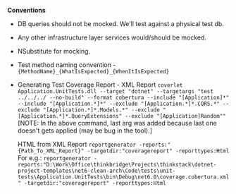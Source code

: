 **Conventions**

- DB queries should not be mocked. We'll test against a physical test db.
- Any other infrastructure layer services would/should be mocked.
- NSubstitute for mocking.
- Test method naming convention - `{MethodName}_{WhatIsExpected}_{WhenItIsExpected}`

- Generating Test Coverage Report - 
	XML Report
	`coverlet Application.UnitTests.dll --target "dotnet" --targetargs "test ../../../ --no-build" --format cobertura --include "[Application]*" --include "[Application.*]*" --exclude "[Application.*]*.CQRS.*" --exclude "[Application.*]*.Models.*" --exclude "[Application.*]*.QueryExtensions" --exclude "[Application]Random""`
	[NOTE: In the above command, last arg was added because last one doesn't gets applied (may be bug in the tool).]

	HTML from XML Report
	`reportgenerator -reports:"{Path_To_XML_Report}" -targetdir:"coveragereport" -reporttypes:Html`
	For e.g.:
	`reportgenerator -reports:"D:\Work\Office\thinkbridge\Projects\thinkstack\dotnet-project-templates\net6-clean-arch\Code\tests\unit-tests\Application.UnitTests\bin\Debug\net6.0\coverage.cobertura.xml" -targetdir:"coveragereport" -reporttypes:Html`